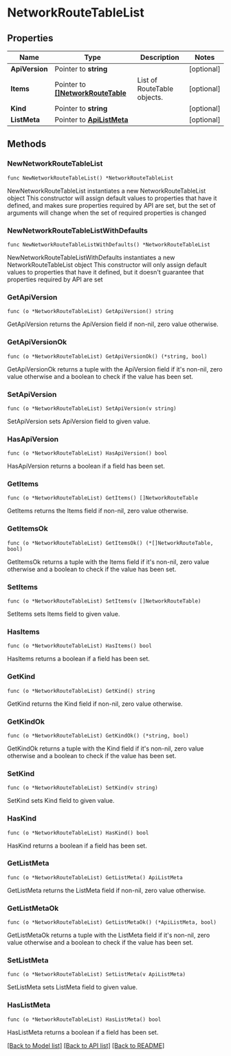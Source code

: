 # NetworkRouteTableList

## Properties

Name | Type | Description | Notes
------------ | ------------- | ------------- | -------------
**ApiVersion** | Pointer to **string** |  | [optional] 
**Items** | Pointer to [**[]NetworkRouteTable**](NetworkRouteTable.md) | List of RouteTable objects. | [optional] 
**Kind** | Pointer to **string** |  | [optional] 
**ListMeta** | Pointer to [**ApiListMeta**](apiListMeta.md) |  | [optional] 

## Methods

### NewNetworkRouteTableList

`func NewNetworkRouteTableList() *NetworkRouteTableList`

NewNetworkRouteTableList instantiates a new NetworkRouteTableList object
This constructor will assign default values to properties that have it defined,
and makes sure properties required by API are set, but the set of arguments
will change when the set of required properties is changed

### NewNetworkRouteTableListWithDefaults

`func NewNetworkRouteTableListWithDefaults() *NetworkRouteTableList`

NewNetworkRouteTableListWithDefaults instantiates a new NetworkRouteTableList object
This constructor will only assign default values to properties that have it defined,
but it doesn't guarantee that properties required by API are set

### GetApiVersion

`func (o *NetworkRouteTableList) GetApiVersion() string`

GetApiVersion returns the ApiVersion field if non-nil, zero value otherwise.

### GetApiVersionOk

`func (o *NetworkRouteTableList) GetApiVersionOk() (*string, bool)`

GetApiVersionOk returns a tuple with the ApiVersion field if it's non-nil, zero value otherwise
and a boolean to check if the value has been set.

### SetApiVersion

`func (o *NetworkRouteTableList) SetApiVersion(v string)`

SetApiVersion sets ApiVersion field to given value.

### HasApiVersion

`func (o *NetworkRouteTableList) HasApiVersion() bool`

HasApiVersion returns a boolean if a field has been set.

### GetItems

`func (o *NetworkRouteTableList) GetItems() []NetworkRouteTable`

GetItems returns the Items field if non-nil, zero value otherwise.

### GetItemsOk

`func (o *NetworkRouteTableList) GetItemsOk() (*[]NetworkRouteTable, bool)`

GetItemsOk returns a tuple with the Items field if it's non-nil, zero value otherwise
and a boolean to check if the value has been set.

### SetItems

`func (o *NetworkRouteTableList) SetItems(v []NetworkRouteTable)`

SetItems sets Items field to given value.

### HasItems

`func (o *NetworkRouteTableList) HasItems() bool`

HasItems returns a boolean if a field has been set.

### GetKind

`func (o *NetworkRouteTableList) GetKind() string`

GetKind returns the Kind field if non-nil, zero value otherwise.

### GetKindOk

`func (o *NetworkRouteTableList) GetKindOk() (*string, bool)`

GetKindOk returns a tuple with the Kind field if it's non-nil, zero value otherwise
and a boolean to check if the value has been set.

### SetKind

`func (o *NetworkRouteTableList) SetKind(v string)`

SetKind sets Kind field to given value.

### HasKind

`func (o *NetworkRouteTableList) HasKind() bool`

HasKind returns a boolean if a field has been set.

### GetListMeta

`func (o *NetworkRouteTableList) GetListMeta() ApiListMeta`

GetListMeta returns the ListMeta field if non-nil, zero value otherwise.

### GetListMetaOk

`func (o *NetworkRouteTableList) GetListMetaOk() (*ApiListMeta, bool)`

GetListMetaOk returns a tuple with the ListMeta field if it's non-nil, zero value otherwise
and a boolean to check if the value has been set.

### SetListMeta

`func (o *NetworkRouteTableList) SetListMeta(v ApiListMeta)`

SetListMeta sets ListMeta field to given value.

### HasListMeta

`func (o *NetworkRouteTableList) HasListMeta() bool`

HasListMeta returns a boolean if a field has been set.


[[Back to Model list]](../README.md#documentation-for-models) [[Back to API list]](../README.md#documentation-for-api-endpoints) [[Back to README]](../README.md)


